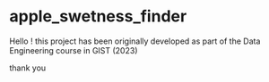 # apple_swetness_finder

Hello ! this project has been originally developed as part of the Data Engineering course in GIST (2023)

thank you
